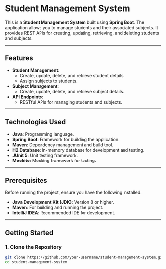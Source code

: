 # Student Management System

This is a **Student Management System** built using **Spring Boot**. The application allows you to manage students and their associated subjects. It provides REST APIs for creating, updating, retrieving, and deleting students and subjects.

---

## Features

- **Student Management**:
  - Create, update, delete, and retrieve student details.
  - Assign subjects to students.
- **Subject Management**:
  - Create, update, delete, and retrieve subject details.
- **API Endpoints**:
  - RESTful APIs for managing students and subjects.

---

## Technologies Used

- **Java**: Programming language.
- **Spring Boot**: Framework for building the application.
- **Maven**: Dependency management and build tool.
- **H2 Database**: In-memory database for development and testing.
- **JUnit 5**: Unit testing framework.
- **Mockito**: Mocking framework for testing.

---

## Prerequisites

Before running the project, ensure you have the following installed:

- **Java Development Kit (JDK)**: Version 8 or higher.
- **Maven**: For building and running the project.
- **IntelliJ IDEA**: Recommended IDE for development.

---

## Getting Started

### 1. Clone the Repository
```bash
git clone https://github.com/your-username/student-management-system.git
cd student-management-system
